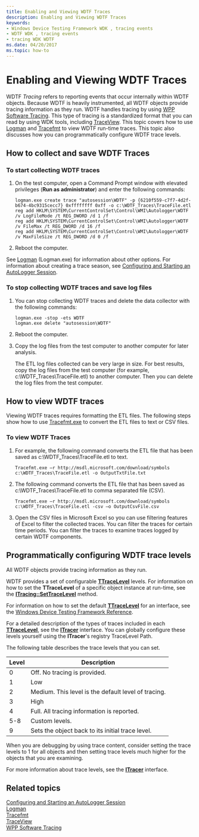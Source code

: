 ```yaml
---
title: Enabling and Viewing WDTF Traces
description: Enabling and Viewing WDTF Traces
keywords:
- Windows Device Testing Framework WDK , tracing events
- WDTF WDK , tracing events
- tracing WDK WDTF
ms.date: 04/20/2017
ms.topic: how-to
---
```


# Enabling and Viewing WDTF Traces

WDTF *Tracing* refers to reporting events that occur internally within WDTF objects. Because WDTF is heavily instrumented, all WDTF objects provide tracing information as they run. WDTF handles tracing by using [WPP Software Tracing](../devtest/wpp-software-tracing.md). This type of tracing is a standardized format that you can read by using WDK tools, including [TraceView](../devtest/using-traceview.md). This topic covers how to use [Logman](/previous-versions/windows/it-pro/windows-server-2012-R2-and-2012/cc753820(v=ws.11)) and [Tracefmt](../devtest/tracefmt.md) to view WDTF run-time traces. This topic also discusses how you can programmatically configure WDTF trace levels.

## How to collect and save WDTF Traces

### To start collecting WDTF traces

1. On the test computer, open a Command Prompt window with elevated privileges (**Run as administrator**) and enter the following commands:

    ```syntax
    logman.exe create trace "autosession\WDTF" -p {6210f559-c7f7-4d2f-b674-4bc9315cecc7} 0xffffffff 0xff -o c:\WDTF_Traces\TraceFile.etl
    reg add HKLM\SYSTEM\CurrentControlSet\Control\WMI\Autologger\WDTF /v LogFileMode /t REG_DWORD /d 1 /f
    reg add HKLM\SYSTEM\CurrentControlSet\Control\WMI\Autologger\WDTF /v FileMax /t REG_DWORD /d 16 /f
    reg add HKLM\SYSTEM\CurrentControlSet\Control\WMI\Autologger\WDTF /v MaxFileSize /t REG_DWORD /d 0 /f
    ```

2. Reboot the computer.

See [Logman](/previous-versions/windows/it-pro/windows-server-2012-R2-and-2012/cc753820(v=ws.11)) (Logman.exe) for information about other options. For information about creating a trace season, see [Configuring and Starting an AutoLogger Session](/windows/desktop/ETW/configuring-and-starting-an-autologger-session).

### To stop collecting WDTF traces and save log files

1. You can stop collecting WDTF traces and delete the data collector with the following commands:

    ```syntax
    logman.exe -stop -ets WDTF
    logman.exe delete "autosession\WDTF"
    ```

2. Reboot the computer.
3. Copy the log files from the test computer to another computer for later analysis.

    The ETL log files collected can be very large in size. For best results, copy the log files from the test computer (for example, c:\\WDTF\_Traces\\TraceFile.etl) to another computer. Then you can delete the log files from the test computer.

## How to view WDTF traces

Viewing WDTF traces requires formatting the ETL files. The following steps show how to use [Tracefmt.exe](../devtest/tracefmt.md) to convert the ETL files to text or CSV files.

### To view WDTF Traces

1. For example, the following command converts the ETL file that has been saved as c:\\WDTF\_Traces\\TraceFile.etl to text.

    ```syntax
    Tracefmt.exe –r http://msdl.microsoft.com/download/symbols c:\WDTF_Traces\TraceFile.etl -o OutputTxtFile.txt
    ```

2. The following command converts the ETL file that has been saved as c:\\WDTF\_Traces\\TraceFile.etl to comma separated file (CSV).

    ```syntax
    Tracefmt.exe –r http://msdl.microsoft.com/download/symbols c:\WDTF_Traces\TraceFile.etl -csv –o OutputCsvFile.csv
    ```

3. Open the CSV files in Microsoft Excel so you can use filtering features of Excel to filter the collected traces. You can filter the traces for certain time periods. You can filter the traces to examine traces logged by certain WDTF components.

## Programmatically configuring WDTF trace levels

All WDTF objects provide tracing information as they run.

WDTF provides a set of configurable [**TTraceLevel**](/windows-hardware/drivers/ddi/index) levels. For information on how to set the **TTraceLevel** of a specific object instance at run-time, see the [**ITracing::SetTraceLevel**](/windows-hardware/drivers/ddi/index) method.

For information on how to set the default [**TTraceLevel**](/windows-hardware/drivers/ddi/index) for an interface, see the [Windows Device Testing Framework Reference](/windows-hardware/drivers/ddi/index).

For a detailed description of the types of traces included in each [**TTraceLevel**](/windows-hardware/drivers/ddi/index), see the [**ITracer**](/windows-hardware/drivers/ddi/index) interface. You can globally configure these levels yourself using the **ITracer**'s registry TraceLevel Path.

The following table describes the trace levels that you can set.

|Level|Description|
|----|----|
|0|Off. No tracing is provided.|
|1|Low|
|2|Medium. This level is the default level of tracing.|
|3|High|
|4|Full. All tracing information is reported.|
|5-8|Custom levels.|
|9|Sets the object back to its initial trace level.|

When you are debugging by using trace content, consider setting the trace levels to 1 for all objects and then setting trace levels much higher for the objects that you are examining.

For more information about trace levels, see the [**ITracer**](/windows-hardware/drivers/ddi/index) interface.

## Related topics

[Configuring and Starting an AutoLogger Session](/windows/desktop/ETW/configuring-and-starting-an-autologger-session)  
[Logman](/previous-versions/windows/it-pro/windows-server-2012-R2-and-2012/cc753820(v=ws.11))  
[Tracefmt](../devtest/tracefmt.md)  
[TraceView](../devtest/using-traceview.md)  
[WPP Software Tracing](../devtest/wpp-software-tracing.md)
